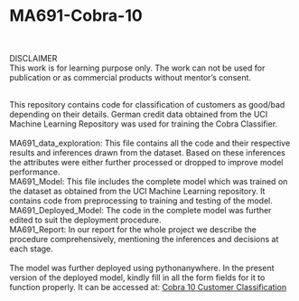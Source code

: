 
# MA691-Cobra-10
</br>

DISCLAIMER </br>
This work is for learning purpose only. The work can not be used for publication or as commercial products without mentor’s consent. </br>
</br>

This repository contains code for classification of customers as good/bad depending on their details. German credit data obtained from the UCI Machine Learning Repository 
was used for training the Cobra Classifier.
</br></br>
MA691_data_exploration: This file contains all the code and their respective results and inferences drawn from the dataset. Based on these inferences the attributes were either further processed or dropped to improve model performance.
</br>
MA691_Model: This file includes the complete model which was trained on the dataset as obtained from the UCI Machine Learning repository. It contains code from preprocessing to training and testing of the model.
</br>
MA691_Deployed_Model: The code in the complete model was further edited to suit the deployment procedure.
</br>
MA691_Report: In our report for the whole project we describe the procedure comprehensively, mentioning the inferences and decisions at each stage.
</br></br>
The model was further deployed using pythonanywhere. In the present version of the deployed model, kindly fill in all the form fields for it to function properly. It can be accessed at: <a href="https://cobra10.pythonanywhere.com/" target="_blank">Cobra 10 Customer Classification</a>
